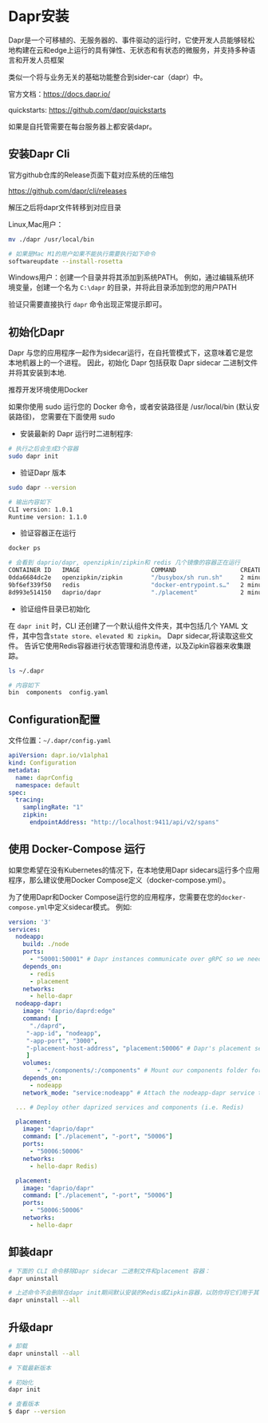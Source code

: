 # Dapr安装

Dapr是一个可移植的、无服务器的、事件驱动的运行时，它使开发人员能够轻松地构建在云和edge上运行的具有弹性、无状态和有状态的微服务，并支持多种语言和开发人员框架

类似一个将与业务无关的基础功能整合到sider-car（dapr）中。

官方文档：https://docs.dapr.io/

quickstarts: https://github.com/dapr/quickstarts

如果是自托管需要在每台服务器上都安装dapr。

## 安装Dapr Cli

官方github仓库的Release页面下载对应系统的压缩包

https://github.com/dapr/cli/releases

解压之后将dapr文件转移到对应目录

Linux,Mac用户：

```bash
mv ./dapr /usr/local/bin

# 如果是Mac M1的用户如果不能执行需要执行如下命令
softwareupdate --install-rosetta
```

Windows用户：创建一个目录并将其添加到系统PATH。 例如，通过编辑系统环境变量，创建一个名为 `C:\dapr` 的目录，并将此目录添加到您的用户PATH

验证只需要直接执行 `dapr` 命令出现正常提示即可。

## 初始化Dapr

Dapr 与您的应用程序一起作为sidecar运行，在自托管模式下，这意味着它是您本地机器上的一个进程。 因此，初始化 Dapr 包括获取 Dapr sidecar 二进制文件并将其安装到本地.

推荐开发环境使用Docker

如果你使用 sudo 运行您的 Docker 命令，或者安装路径是 /usr/local/bin (默认安装路径)， 您需要在下面使用 sudo

* 安装最新的 Dapr 运行时二进制程序:

```bash
# 执行之后会生成3个容器
sudo dapr init
```

* 验证Dapr 版本

```bash
sudo dapr --version

# 输出内容如下
CLI version: 1.0.1 
Runtime version: 1.1.0
```

* 验证容器正在运行

```bash
docker ps

# 会看到 daprio/dapr, openzipkin/zipkin和 redis 几个镜像的容器正在运行
CONTAINER ID   IMAGE                    COMMAND                  CREATED         STATUS         PORTS                              NAMES
0dda6684dc2e   openzipkin/zipkin        "/busybox/sh run.sh"     2 minutes ago   Up 2 minutes   9410/tcp, 0.0.0.0:9411->9411/tcp   dapr_zipkin
9bf6ef339f50   redis                    "docker-entrypoint.s…"   2 minutes ago   Up 2 minutes   0.0.0.0:6379->6379/tcp             dapr_redis
8d993e514150   daprio/dapr              "./placement"            2 minutes ago   Up 2 minutes   0.0.0.0:6050->50005/tcp            dapr_placement    
```

* 验证组件目录已初始化

在 `dapr init` 时，CLI 还创建了一个默认组件文件夹，其中包括几个 YAML 文件，其中包含`state store、elevated 和 zipkin`。 Dapr sidecar,将读取这些文件。 告诉它使用Redis容器进行状态管理和消息传递，以及Zipkin容器来收集跟踪。

```bash
ls ~/.dapr

# 内容如下
bin  components  config.yaml
```

## Configuration配置

文件位置：`~/.dapr/config.yaml`

```yaml
apiVersion: dapr.io/v1alpha1
kind: Configuration
metadata:
  name: daprConfig
  namespace: default
spec:
  tracing:
    samplingRate: "1"
    zipkin:
      endpointAddress: "http://localhost:9411/api/v2/spans"
```

## 使用 Docker-Compose 运行

如果您希望在没有Kubernetes的情况下，在本地使用Dapr sidecars运行多个应用程序，那么建议使用Docker Compose定义（docker-compose.yml）。

为了使用Dapr和Docker Compose运行您的应用程序，您需要在您的`docker-compose.yml`中定义sidecar模式。 例如:


```yaml
version: '3'
services:
  nodeapp:
    build: ./node
    ports:
      - "50001:50001" # Dapr instances communicate over gRPC so we need to expose the gRPC port
    depends_on:
      - redis
      - placement
    networks:
      - hello-dapr
  nodeapp-dapr:
    image: "daprio/daprd:edge"
    command: [
      "./daprd",
     "-app-id", "nodeapp",
     "-app-port", "3000",
     "-placement-host-address", "placement:50006" # Dapr's placement service can be reach via the docker DNS entry
     ]
    volumes:
        - "./components/:/components" # Mount our components folder for the runtime to use
    depends_on:
      - nodeapp
    network_mode: "service:nodeapp" # Attach the nodeapp-dapr service to the nodeapp network namespace

  ... # Deploy other daprized services and components (i.e. Redis)

  placement:
    image: "daprio/dapr"
    command: ["./placement", "-port", "50006"]
    ports:
      - "50006:50006"
    networks:
      - hello-dapr Redis)

  placement:
    image: "daprio/dapr"
    command: ["./placement", "-port", "50006"]
    ports:
      - "50006:50006"
    networks:
      - hello-dapr
```

## 卸装dapr

```bash
# 下面的 CLI 命令移除Dapr sidecar 二进制文件和placement 容器：
dapr uninstall

# 上述命令不会删除在dapr init期间默认安装的Redis或Zipkin容器，以防你将它们用于其他目的。 要删除 Redis, Zipkin, Actor Placement 容器，以及位于 $HOME/.dapr 或 %USERPROFILE%\.dapr\, 运行：
dapr uninstall --all
```

## 升级dapr

```bash
# 卸载
dapr uninstall --all

# 下载最新版本

# 初始化
dapr init

# 查看版本
$ dapr --version
```